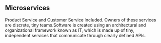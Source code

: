 ## Microservices 

Product Service and Customer Service Included.
Owners of these services are discrete, tiny teams.Software is created using an architectural and organizational 
framework known as IT,
which is made up of tiny, independent services that communicate through clearly defined APIs. 
